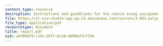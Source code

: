 ```yaml
---
content_type: resource
description: Instructions and guidelines for the course essay assignment.
file: https://ol-ocw-studio-app-qa.s3.amazonaws.com/courses/3-063-polymer-physics-spring-2007/ad709df9c12e2bffbc280d99b2fcf758_report.pdf
file_type: application/pdf
resourcetype: Document
title: report.pdf
uid: ad709df9-c12e-2bff-bc28-0d99b2fcf758
---
```

